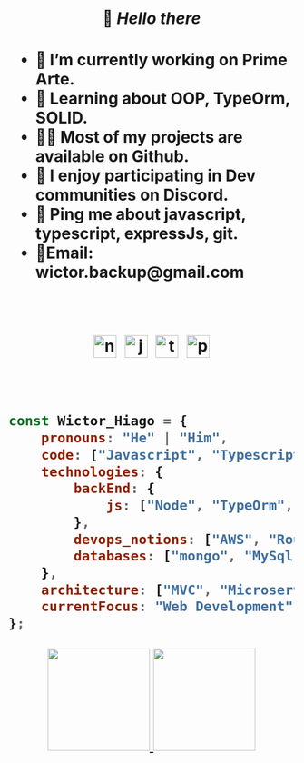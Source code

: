 <h1 align=center>👋 <i>Hello there</i><h1>
<ul>
<li>🔭 I’m currently working on Prime Arte.</li>
<li>🧐 Learning about OOP, TypeOrm, SOLID.</li>
<li>👨‍💻 Most of my projects are available on Github.</li>
<li>📝 I enjoy participating in Dev communities on Discord.</li>
<li>💬 Ping me about javascript, typescript, expressJs, git.</li>
<li>📧Email: wictor.backup@gmail.com</li>
</ul>
  
<br>
<p align="center">
<img src="https://github.com/blackcater/blackcater/raw/main/images/logo-nodejs.svg" height="40" style="vertical-align:down; margin:4px" alt="nodejs">
<img src="https://github.com/blackcater/blackcater/raw/main/images/logo-javascript.svg" height="40" style="vertical-align:down; margin:4px" alt="javascript">
<img src="https://github.com/blackcater/blackcater/raw/main/images/logo-typescript.svg" height="40" style="vertical-align:down; margin:4px" alt="typescript">
<img src="https://github.com/WictorHiago/developer/blob/main/Postgresql_elephant.svg.png" height="40" style="vertical-align:down; margin:4px" alt="postgres">
</p>
<br>
    
```javascript
const Wictor_Hiago = {
    pronouns: "He" | "Him",
    code: ["Javascript", "Typescript"],
    technologies: {
        backEnd: {
            js: ["Node", "TypeOrm", "Express"],
        },
        devops_notions: ["AWS", "Route53", "Nginx"],
        databases: ["mongo", "MySql", "Postgres"],
    },
    architecture: ["MVC", "Microservices"],
    currentFocus: "Web Development"
};
```

  
  <div align="center">
  <a href="https://github.com/WictorHiago">
  <img height="180em" src="https://github-readme-stats.vercel.app/api?username=wictorhiago&show_icons=true&theme=gotham&include_all_commits=true&count_private=true"/>
  <img height="180em" src="https://github-readme-stats.vercel.app/api/top-langs/?username=wictorhiago&layout=compact&langs_count=7&theme=gotham"/>
  </div>

